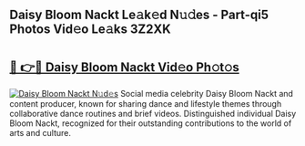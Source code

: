 ## Daisy Bloom Nackt Le𝚊k𝚎d N𝚞𝚍es - Part-qi5 Photos Vid𝚎o Le𝚊ks 3Z2XK

# <h2><a href="http://fbaxha3.evod.top/?m=Daisy+Bloom+Nackt">🔗 👉🔴 Daisy Bloom Nackt Vid𝚎o Ph𝚘t𝚘s</a></h2>

[![Daisy Bloom Nackt N𝚞d𝚎s](https://i.imgur.com/8V9OHl7.gif)](http://fbaxha3.evod.top/?m=Daisy+Bloom+Nackt)
Social media celebrity Daisy Bloom Nackt and content producer, known for sharing dance and lifestyle themes through collaborative dance routines and brief videos. Distinguished individual Daisy Bloom Nackt, recognized for their outstanding contributions to the world of arts and culture. 
